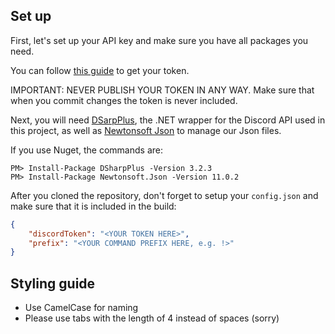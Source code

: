 ## Set up
First, let's set up your API key and make sure you have all packages you need.

You can follow [this guide](https://github.com/reactiflux/discord-irc/wiki/Creating-a-discord-bot-&-getting-a-token) to get your token.

IMPORTANT: NEVER PUBLISH YOUR TOKEN IN ANY WAY. Make sure that when you commit changes the token is never included.

Next, you will need [DSarpPlus](https://github.com/DSharpPlus/DSharpPlus), the .NET wrapper for the Discord API used in this project, as well as [Newtonsoft Json](https://www.newtonsoft.com/json) to manage our Json files.

If you use Nuget, the commands are:
```
PM> Install-Package DSharpPlus -Version 3.2.3
PM> Install-Package Newtonsoft.Json -Version 11.0.2
```

After you cloned the repository, don't forget to setup your `config.json` and make sure that it is included in the build:
```json
{
	"discordToken": "<YOUR TOKEN HERE>",
	"prefix": "<YOUR COMMAND PREFIX HERE, e.g. !>"
}
```

## Styling guide
* Use CamelCase for naming
* Please use tabs with the length of 4 instead of spaces (sorry)

